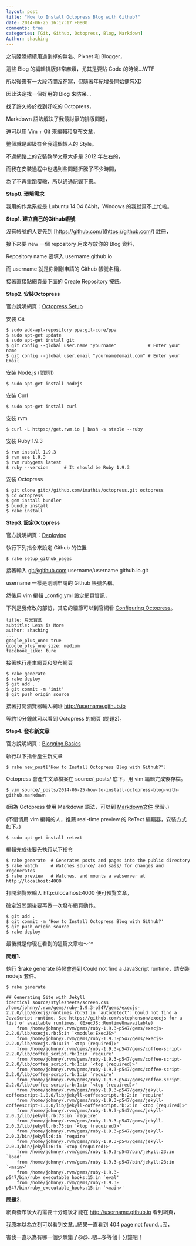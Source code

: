 ```yaml
---
layout: post
title: "How to Install Octopress Blog with Github?"
date: 2014-06-25 16:17:17 +0800
comments: true
categories: [Git, Github, Octopress, Blog, Markdown]
Author: shaching
---
```


之前陸陸續續用過倒掉的無名、Pixnet 和 Blogger，

這些 Blog 的編輯排版非常麻煩，尤其是要貼 Code 的時候...WTF

所以後來有一大段時間沒在寫，但隨著年紀增長開始健忘XD

因此決定找一個好用的 Blog 來防呆...

找了許久終於找到好吃的 Octopress，

Markdown 語法解決了我最討厭的排版問題，

還可以用 Vim + Git 來編輯和發布文章，

整個就是超級符合我這個懶人的 Style。

不過網路上的安裝教學文章大多是 2012 年左右的，

而我在安裝過程中也遇到些問題折騰了不少時間，

為了不再重蹈覆轍，所以通通記錄下來。

<!--more -->

**Step0. 環境需求**

我用的作業系統是 Lubuntu 14.04 64bit，Windows 的我就幫不上忙啦。

**Step1. 建立自己的Github帳號**

沒有帳號的人要先到 [https://github.com/](https://github.com/) 註冊，

接下來要 new 一個 repository 用來存放你的 Blog 資料，

Repository name 要填入 username.github.io

而 username 就是你剛剛申請的 Github 帳號名稱，

接著直接點網頁最下面的 Create Repository 按鈕。

**Step2. 安裝Octopress**

官方說明網頁：[Octopress Setup](http://octopress.org/docs/setup/)

安裝 Git
```
$ sudo add-apt-repository ppa:git-core/ppa
$ sudo apt-get update
$ sudo apt-get install git
$ git config --global user.name "yourname"            # Enter your name
$ git config --global user.email "yourname@email.com" # Enter your Email
```

安裝 Node.js (問題1)
```
$ sudo apt-get install nodejs
```

安裝 Curl
```
$ sudo apt-get install curl
```

安裝 rvm
```
$ curl -L https://get.rvm.io | bash -s stable --ruby
```

安裝 Ruby 1.9.3
```
$ rvm install 1.9.3
$ rvm use 1.9.3
$ rvm rubygems latest
$ ruby --version      # It should be Ruby 1.9.3
```

安裝 Octopress
```
$ git clone git://github.com/imathis/octopress.git octopress
$ cd octopress
$ gem install bundler
$ bundle install
$ rake install
```

**Step3. 設定Octopress**

官方說明網頁：[Deploying](http://octopress.org/docs/deploying/)

執行下列指令來設定 Github 的位置
```
$ rake setup_github_pages
```

接著輸入 git@github.com:username/username.github.io.git

username 一樣是剛剛申請的 Github 帳號名稱。

然後用 vim 編輯 \_config.yml 設定網頁資訊，

下列是我修改的部份，其它的細節可以到官網看 [Configuring Octopress](http://octopress.org/docs/configuring/)。
```
title: 月光寶盒
subtitle: Less is More
author: shaching
...
google_plus_one: true
google_plus_one_size: medium
facebook_like: ture
```

接著執行產生網頁和發布網頁
```
$ rake generate
$ rake deploy
$ git add .
$ git commit -m 'init'
$ git push origin source
```

接著打開瀏覽器輸入網址 http://username.github.io

等約10分鐘就可以看到 Octopress 的網頁 (問題2)。

**Step4. 發布新文章**

官方說明網頁：[Blogging Basics](http://octopress.org/docs/blogging/)

執行以下指令產生新文章
```
$ rake new_post["How to Install Octopress Blog with Github?"]
```

Octopress 會產生文章檔案在 source/\_posts/ 底下，用 vim 編輯完成後存檔。
```
$ vim source/_posts/2014-06-25-how-to-install-octopress-blog-with-github.markdown
```

(因為 Octopress 使用 Markdown 語法，可以到 [Markdown文件](http://markdown.tw/) 學習。)

(不惜慣用 vim 編輯的人，推薦 real-time preview 的 ReText 編輯器，安裝方式如下。)
```
$ sudo apt-get install retext
```

編輯完成後要先執行以下指令
```
$ rake generate  # Generates posts and pages into the public directory
$ rake watch     # Watches source/ and sass/ for changes and regenerates
$ rake preview   # Watches, and mounts a webserver at http://localhost:4000 
```

打開瀏覽器輸入 http://localhost:4000 便可預覽文章，

確定沒問題後要再做一次發布網頁動作。
```
$ git add .
$ git commit -m 'How to Install Octopress Blog with Github?'
$ git push origin source
$ rake deploy
```

最後就是你現在看到的這篇文章啦～^^

**問題1.**

執行 $rake generate 時候會遇到 Could not find a JavaScript runtime，請安裝 nodejs 套件。
```
$ rake generate

## Generating Site with Jekyll
identical source/stylesheets/screen.css 
/home/johnny/.rvm/gems/ruby-1.9.3-p547/gems/execjs-2.2.0/lib/execjs/runtimes.rb:51:in `autodetect': Could not find a JavaScript runtime. See https://github.com/sstephenson/execjs for a list of available runtimes. (ExecJS::RuntimeUnavailable)
	from /home/johnny/.rvm/gems/ruby-1.9.3-p547/gems/execjs-2.2.0/lib/execjs.rb:5:in `<module:ExecJS>'
	from /home/johnny/.rvm/gems/ruby-1.9.3-p547/gems/execjs-2.2.0/lib/execjs.rb:4:in `<top (required)>'
	from /home/johnny/.rvm/gems/ruby-1.9.3-p547/gems/coffee-script-2.2.0/lib/coffee_script.rb:1:in `require'
	from /home/johnny/.rvm/gems/ruby-1.9.3-p547/gems/coffee-script-2.2.0/lib/coffee_script.rb:1:in `<top (required)>'
	from /home/johnny/.rvm/gems/ruby-1.9.3-p547/gems/coffee-script-2.2.0/lib/coffee-script.rb:1:in `require'
	from /home/johnny/.rvm/gems/ruby-1.9.3-p547/gems/coffee-script-2.2.0/lib/coffee-script.rb:1:in `<top (required)>'
	from /home/johnny/.rvm/gems/ruby-1.9.3-p547/gems/jekyll-coffeescript-1.0.0/lib/jekyll-coffeescript.rb:2:in `require'
	from /home/johnny/.rvm/gems/ruby-1.9.3-p547/gems/jekyll-coffeescript-1.0.0/lib/jekyll-coffeescript.rb:2:in `<top (required)>'
	from /home/johnny/.rvm/gems/ruby-1.9.3-p547/gems/jekyll-2.0.3/lib/jekyll.rb:73:in `require'
	from /home/johnny/.rvm/gems/ruby-1.9.3-p547/gems/jekyll-2.0.3/lib/jekyll.rb:73:in `<top (required)>'
	from /home/johnny/.rvm/gems/ruby-1.9.3-p547/gems/jekyll-2.0.3/bin/jekyll:6:in `require'
	from /home/johnny/.rvm/gems/ruby-1.9.3-p547/gems/jekyll-2.0.3/bin/jekyll:6:in `<top (required)>'
	from /home/johnny/.rvm/gems/ruby-1.9.3-p547/bin/jekyll:23:in `load'
	from /home/johnny/.rvm/gems/ruby-1.9.3-p547/bin/jekyll:23:in `<main>'
	from /home/johnny/.rvm/gems/ruby-1.9.3-p547/bin/ruby_executable_hooks:15:in `eval'
	from /home/johnny/.rvm/gems/ruby-1.9.3-p547/bin/ruby_executable_hooks:15:in `<main>'
```

**問題2.**

網頁發布後大約需要十分鐘後才能在 http://username.github.io 看到網頁，

我原本以為立刻可以看到文章...結果一直看到 404 page not found...囧，

害我一直以為有哪一個步驟錯了@@...嗯...多等個十分鐘吧！
